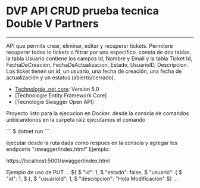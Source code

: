 # DVP API CRUD prueba tecnica Double V Partners
***
API que permite crear, eliminar, editar y recuperar tickets. Permitere recuperar todos lo tickets o filtrar por uno específico.
consta de dos tablas, la tabla Usuario contiene los campos Id, Nombre y Email y la tabla Ticket Id, FechaDeCreacion, FechaDeActualizacion, Estado, UsuarioID, Descripcion. 
Los ticket tienen un id, un usuario, una fecha de creación, una fecha de actualización y un estatus (abierto/cerrado).

* [Technologie .net core](https://dotnet.microsoft.com/download): Version 5.0
* [Technologie Entity Framework Core]
* [Tecnologie Swagger Open API]

Proyecto listo para la ejecucion en Docker.
desde la consola de comandos unbicandonos en la carpeta raiz ejecutamos el comando 

´´´
$ dotnet run
´´´

ejecutar desde la ruta dada como respues en la consola y agregar los endpoints "/swagger/index.html"
Ejemplo:

https://localhost:5001/swagger/index.html

Ejemplo de uso de PUT
...
${
$  "id": 1,
$  "estado": false,
$  "usuario": {
$    "id": 1,
$  },
$  "usuarioId": 1,
$  "descripcion": "Hola Modificacion"
$}
...



